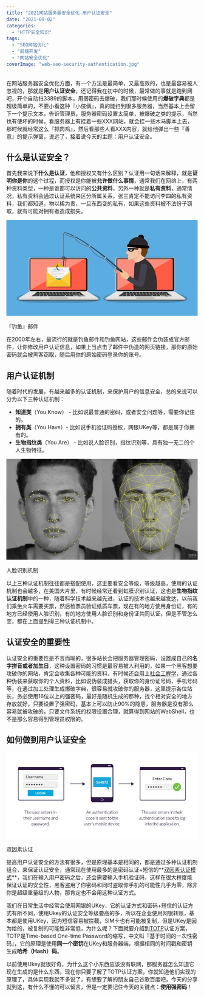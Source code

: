 ```yaml
---
title: "2021网站服务器安全优化-用户认证安全"
date: "2021-09-02"
categories: 
  - "HTTP安全知识"
tags: 
  - "SEO网站优化"
  - "前端开发"
  - "网站安全优化"
coverImage: "web-seo-security-authentication.jpg"
---
```


在网站服务器安全优化方面，有一个方法是最简单，又最高效的，也是最容易被人忽视的，那就是**用户认证安全**，还记得我在初中的时候，最常做的事就是跑到网吧，开个自动扫3389的脚本，用弱密码去爆破，我们那时候使用的**爆破字典**都是超级简单的，不要小看这种『小伎俩』，真的能扫到很多服务器，当然基本上会留下一个提示文本，告诉管理员，服务器密码设置太简单，被爆破之类的提示，当然也有使坏的时候，看服务器上有挂着一些XXX网站，就会挂一些木马脚本上去，那时候就经常这么『抓肉鸡』，然后看那些人看XXX内容，就给他弹出一些『善意』的提示弹窗，说远了，接着说今天的主题：用户认证安全。

## 什么是认证安全？

首先我来说下**什么是认证**，他和授权又有什么区别？认证用一句话来解释，就是**证明你是你**的这个过程，而授权是你能被**允许做什么事情**，通常我们在网络上，有两种资料类型，一种是谁都可以访问的**公共资料**，另外一种就是**私有资料**，通常情况，私有资料会通过认证系统来区分所属关系，张三肯定不能访问李四的私有资料，我们都知道，物以稀为贵，一旦东西变的私有，如果这些资料被不法份子窃取，就有可能对拥有者造成损失。

![phishing-email](images/phishing-email.jpg)

『钓鱼』邮件

在2000年左右，最流行的就是钓鱼邮件和钓鱼网站，这些邮件会伪装成官方邮件，让你修改用户认证信息，如果上当点击了邮件中伪造的网页链接，那你的原始密码就会被黑客窃取，随后用你的原始密码登录你的账号。

## 用户认证机制

随着时代的发展，有越来越多的认证机制，来保护用户的信息安全，总的来说可以分为以下三种认证机制：

- **知道类**（You Know） - 比如说最普通的密码，或者安全问题等，需要你记住的。
- **拥有类**（You Have）- 比如说手机验证码授权，网银UKey等，都是属于你拥有的。
- **生物指纹类**（You Are） - 比如说人脸识别，指纹识别等，具有独一无二的个人生物特征。

![face-recognition](images/face-recognition-1024x538.jpg)

人脸识别机制

以上三种认证机制往往都是搭配使用，这主要看安全等级，等级越高，使用的认证机制也会越多，在美国大片里，有时候经常还看到虹膜识别认证，这也是**生物指纹认证机制**中的一种，随着科学技术越来越先进，认证的技术也越来越发达，以前我们乘坐火车需要买票，然后检票员验证纸质车票，现在有的地方使用身份证，有的地方已经使用人脸识别，有的地方使用人脸识别和身份证共同认证，但是不管怎么变，都在上面提到得三种认证机制中。

## 认证安全的重要性

认证安全的重要性是不言而喻的，很多站长会把服务器管理密码，设置成自己的**名字拼音或者加生日**，这种设置密码的习惯是最容易被人利用的，如果一个黑客想要攻破你的网站，肯定会收集各种可能的资料，有时候还会用上[社会工程学](https://www.baidu.com/link?url=-1sEbd5QEpTEHy7FyBu_XLIPY5Y4iiuyB0nD6pb0z5UQT3b_Df9kr51utx7V5Azs8hFlETjLXlrClMKOVp-FJ4uqLC7rd81Z-rY8xlZ5yB_ADRedcRgqlYB4kpbm9UYAzu9v6n6YJTvFDh8lh0v9wK&wd=&eqid=e1f5a37100062f11000000066124fb2f)，通过各种伪装来获取你的个人资料，比如说伪装成猎头，获取你的身份证号码，手机号码等，在通过加工处理生成爆破字典，很容易就攻破你的服务器，这里提示各位站长，务必使用16位以上的强密码，最好是随机生成的那种，找个相对安全的地方存放就好，只要设置了强密码，基本上可以防止90%的隐患，服务器是没有那么容易就被攻破的，只要文件系统的权限设置合理，就算得到网站的WebShell，也不是那么容易得到管理员权限的。

## 如何做到用户认证安全

![Web-seo-security-authentication-Best-practies](images/Web-seo-security-authentication-Best-practies-1.jpg)

双因素认证

提高用户认证安全的方法有很多，但是原理基本是相同的，都是通过多种认证机制组合，来保证认证安全，通常现在使用最多的是密码认证+短信的**[双因素认证模式](https://baike.baidu.com/item/双因素认证/1612350?fr=aladdin)**，我们在输入用户密码之后，还会需要输入手机验证码，这样在很大程度能保证认证的安全性，黑客盗用了你密码和同时盗取你手机的可能性几乎为零，除非你是超级重量级的人物，那肯定也不会用这种认证方式。

我们在日常生活中经常会使用网银的UKey，它的认证方式和密码+短信的认证方式有所不同，使用Ukey的认证安全等级要高的多，所以在企业使用网银转账，基本都是使用UKey，因为短信容易被拦截，SIM卡也有可能被复制，但是UKey是因为给的，被复制的可能性非常低，为什么呢？下面就要介绍到[TOTP](https://en.wikipedia.org/wiki/Time-based_One-time_Password_Algorithm)认证方案，TOTP是Time-based One-time Password的缩写，中文叫『基于时间的一次性密码』，它的原理是使用**同一个密钥**在UKey和服务器端，根据相同的时间戳和密钥生成**哈希（Hash）码**。

以前使用Ukey就很好奇，为什么这个小东西应该没有联网，那服务器怎么知道它现在生成的是什么东西，现在你只要了解了TOTP认证方案，你就知道他们实现的原理了，具体实现我就不多说了，有想要了解的朋友自己谷歌百度吧，今天的分享就到这，有什么不懂的可以留言，但是一定要记住今天的关键点：**使用强密码**！
